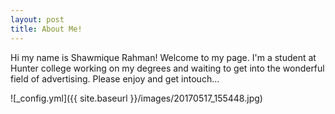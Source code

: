 ```yaml
---
layout: post
title: About Me!
---
```


Hi my name is Shawmique Rahman! Welcome to my page. I'm a student at Hunter college working on my degrees and waiting to get into the wonderful field of advertising. Please enjoy and get intouch...

![_config.yml]({{ site.baseurl }}/images/20170517_155448.jpg)

